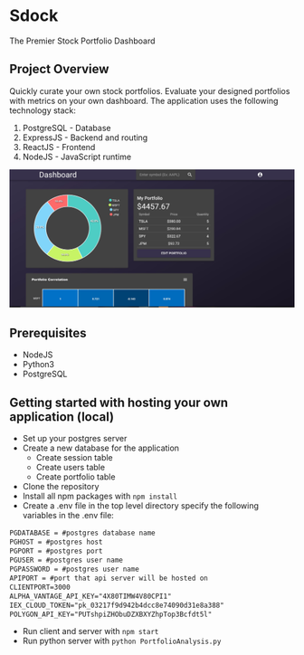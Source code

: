 # Sdock
The Premier Stock Portfolio Dashboard
## Project Overview
Quickly curate your own stock portfolios. Evaluate your designed portfolios with metrics on your own dashboard. The application uses the following technology stack:
1. PostgreSQL - Database
2. ExpressJS - Backend and routing
3. ReactJS - Frontend
4. NodeJS - JavaScript runtime

![dashboard screen 1](/screenshots/dashboard-1.JPG)

## Prerequisites
  - NodeJS
  - Python3
  - PostgreSQL
## Getting started with hosting your own application (local)
- Set up your postgres server
- Create a new database for the application
  * Create session table
  * Create users table
  * Create portfolio table
- Clone the repository
- Install all npm packages with ```npm install```
- Create a .env file in the top level directory
specify the following variables in the .env file:

```
PGDATABASE = #postgres database name 
PGHOST = #postgres host
PGPORT = #postgres port
PGUSER = #postgres user name
PGPASSWORD = #postgres user name
APIPORT = #port that api server will be hosted on 
CLIENTPORT=3000
ALPHA_VANTAGE_API_KEY="4X80TIMW4V80CPI1"
IEX_CLOUD_TOKEN="pk_03217f9d942b4dcc8e74090d31e8a388"
POLYGON_API_KEY="PUTshpiZHObuDZXBXYZhpTop3Bcfdt5l"
```

- Run client and server with ```npm start```
- Run python server with ```python PortfolioAnalysis.py```
